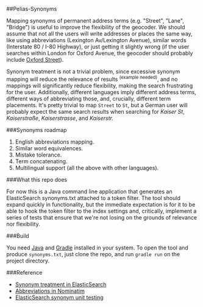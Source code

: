##Pelias-Synonyms

Mapping synonyms of permanent address terms (e.g. "Street", "Lane", "Bridge") is useful to improve the flexibility of the geocoder. We should assume that not all the users will write addresses or places the same way, like using abbreviations (Lexington Av/Lexington Avenue), similar words (Interstate 80 / I-80 Highway), or just getting it slightly wrong (if the user searches within London for Oxford Avenue, the geocoder should probably include [Oxford Street](http://en.wikipedia.org/wiki/Oxford_Street)).

Synonym treatment is not a trivial problem, since excessive synonym mapping will reduce the relevance of results <sup>(example needed)</sup>, and no mappings will significantly reduce flexibility, making the search frustrating for the user. Additionally, different languages imply different address terms, different ways of abbreviating those, and, crucially, different term placements. It's pretty trivial to map ```Street``` to ```St```, but a German user will probably expect the same search results when searching for *Kaiser St*, *Kaiserstraße*, *Kaiserstrasse*, and *Kaiserstr.*

###Synonyms roadmap 

1. English abbreviations mapping.
2. Similar word equivalences.
3. Mistake tolerance.
4. Term concatenating.
5. Multilingual support (all the above with other languages).

###What this repo does

For now this is a Java command line application that generates an ElasticSearch synonyms.txt attached to a token filter. The tool should expand quickly in functionality, but the immediate expectation is for it to be able to hook the token filter to the index settings and, critically, implement a series of tests that ensure that we're not losing on the grounds of relevance nor flexibility.

###Build

You need [Java](http://www.oracle.com/technetwork/java/javase/downloads/index-jsp-138363.html) and [Gradle](https://gradle.org) installed in your system. To open the tool and produce ```synonyms.txt```, just clone the repo, and run ```gradle run``` on the project directory.

###Reference

* [Synonym treatment in ElasticSearch](http://www.elasticsearch.org/guide/en/elasticsearch/guide/current/using-synonyms.html)
* [Abbreviations in Nominatim](http://wiki.openstreetmap.org/wiki/Name_finder:Abbreviations)
* [ElasticSearch synonym unit testing](https://github.com/elasticsearch/elasticsearch/blob/1816951b6b0320e7a011436c7c7519ec2bfabc6e/src/test/java/org/elasticsearch/index/analysis/synonyms/SynonymsAnalysisTest.java) 
